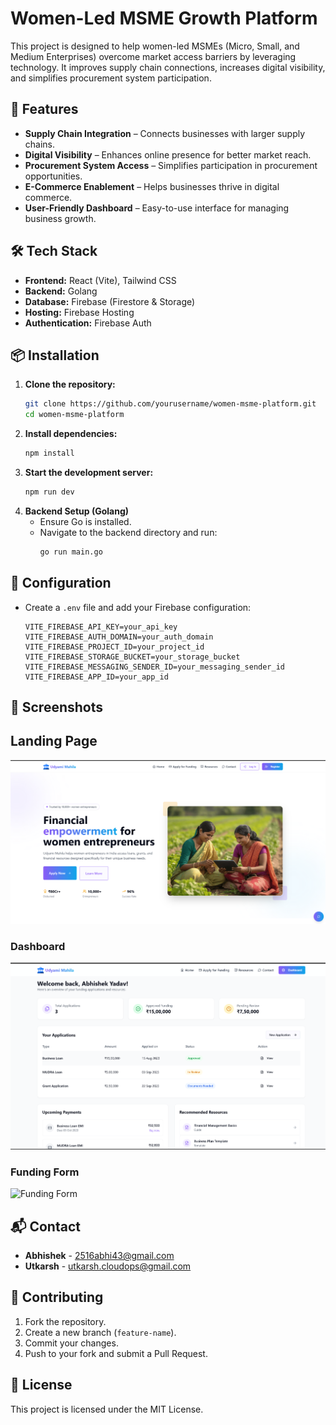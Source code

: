 # Women-Led MSME Growth Platform

This project is designed to help women-led MSMEs (Micro, Small, and Medium Enterprises) overcome market access barriers by leveraging technology. It improves supply chain connections, increases digital visibility, and simplifies procurement system participation.

## 🚀 Features

- **Supply Chain Integration** – Connects businesses with larger supply chains.
- **Digital Visibility** – Enhances online presence for better market reach.
- **Procurement System Access** – Simplifies participation in procurement opportunities.
- **E-Commerce Enablement** – Helps businesses thrive in digital commerce.
- **User-Friendly Dashboard** – Easy-to-use interface for managing business growth.

## 🛠️ Tech Stack

- **Frontend:** React (Vite), Tailwind CSS
- **Backend:** Golang
- **Database:** Firebase (Firestore & Storage)
- **Hosting:** Firebase Hosting
- **Authentication:** Firebase Auth

## 📦 Installation

1. **Clone the repository:**
   ```bash
   git clone https://github.com/yourusername/women-msme-platform.git
   cd women-msme-platform
   ```
2. **Install dependencies:**
   ```bash
   npm install
   ```
3. **Start the development server:**
   ```bash
   npm run dev
   ```
4. **Backend Setup (Golang)**
   - Ensure Go is installed.
   - Navigate to the backend directory and run:
     ```bash
     go run main.go
     ```

## 🔧 Configuration

- Create a `.env` file and add your Firebase configuration:
  ```env
  VITE_FIREBASE_API_KEY=your_api_key
  VITE_FIREBASE_AUTH_DOMAIN=your_auth_domain
  VITE_FIREBASE_PROJECT_ID=your_project_id
  VITE_FIREBASE_STORAGE_BUCKET=your_storage_bucket
  VITE_FIREBASE_MESSAGING_SENDER_ID=your_messaging_sender_id
  VITE_FIREBASE_APP_ID=your_app_id
  ```

## 📸 Screenshots

##  Landing Page
![Dashboard](UI.png)
### Dashboard
![Dashboard](dashboard.png)
### Funding Form
![Funding Form](funding-form.png)

## 📬 Contact

- **Abhishek** - [2516abhi43@gmail.com](mailto:2516abhi43@gmail.com)
- **Utkarsh** - [utkarsh.cloudops@gmail.com](mailto:utkarsh.cloudops@gmail.com)

## 🤝 Contributing

1. Fork the repository.
2. Create a new branch (`feature-name`).
3. Commit your changes.
4. Push to your fork and submit a Pull Request.

## 📜 License

This project is licensed under the MIT License.
